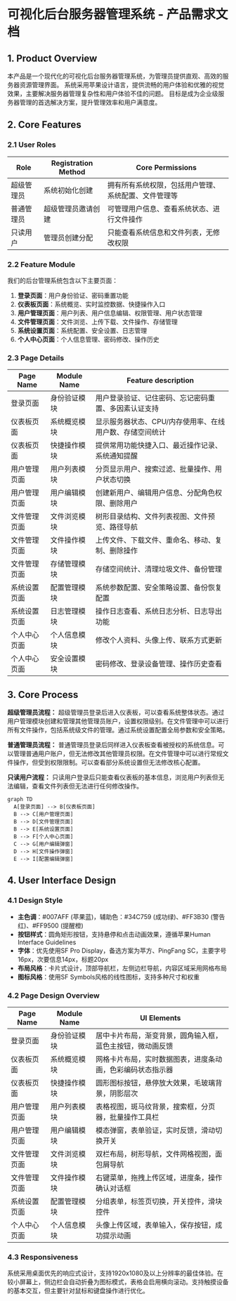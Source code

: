 # 可视化后台服务器管理系统 - 产品需求文档

## 1. Product Overview

本产品是一个现代化的可视化后台服务器管理系统，为管理员提供直观、高效的服务器资源管理界面。
系统采用苹果设计语言，提供流畅的用户体验和优雅的视觉效果，主要解决服务器管理复杂性和用户体验不佳的问题。
目标是成为企业级服务器管理的首选解决方案，提升管理效率和用户满意度。

## 2. Core Features

### 2.1 User Roles

| Role | Registration Method | Core Permissions |
|------|---------------------|------------------|
| 超级管理员 | 系统初始化创建 | 拥有所有系统权限，包括用户管理、系统配置、文件管理等 |
| 普通管理员 | 超级管理员邀请创建 | 可管理用户信息、查看系统状态、进行文件操作 |
| 只读用户 | 管理员创建分配 | 只能查看系统信息和文件列表，无修改权限 |

### 2.2 Feature Module

我们的后台管理系统包含以下主要页面：
1. **登录页面**：用户身份验证、密码重置功能
2. **仪表板页面**：系统概览、实时监控数据、快捷操作入口
3. **用户管理页面**：用户列表、用户信息编辑、权限管理、用户状态管理
4. **文件管理页面**：文件浏览、上传下载、文件操作、存储管理
5. **系统设置页面**：系统配置、安全设置、日志管理
6. **个人中心页面**：个人信息管理、密码修改、操作历史

### 2.3 Page Details

| Page Name | Module Name | Feature description |
|-----------|-------------|---------------------|
| 登录页面 | 身份验证模块 | 用户登录验证、记住密码、忘记密码重置、多因素认证支持 |
| 仪表板页面 | 系统概览模块 | 显示服务器状态、CPU/内存使用率、在线用户数、存储空间统计 |
| 仪表板页面 | 快捷操作模块 | 提供常用功能快捷入口、最近操作记录、系统通知提醒 |
| 用户管理页面 | 用户列表模块 | 分页显示用户、搜索过滤、批量操作、用户状态切换 |
| 用户管理页面 | 用户编辑模块 | 创建新用户、编辑用户信息、分配角色权限、删除用户 |
| 文件管理页面 | 文件浏览模块 | 树形目录结构、文件列表视图、文件预览、路径导航 |
| 文件管理页面 | 文件操作模块 | 上传文件、下载文件、重命名、移动、复制、删除操作 |
| 文件管理页面 | 存储管理模块 | 存储空间统计、清理垃圾文件、备份管理 |
| 系统设置页面 | 配置管理模块 | 系统参数配置、安全策略设置、备份恢复配置 |
| 系统设置页面 | 日志管理模块 | 操作日志查看、系统日志分析、日志导出功能 |
| 个人中心页面 | 个人信息模块 | 修改个人资料、头像上传、联系方式更新 |
| 个人中心页面 | 安全设置模块 | 密码修改、登录设备管理、操作历史查看 |

## 3. Core Process

**超级管理员流程：**
超级管理员登录后进入仪表板，可以查看系统整体状态。通过用户管理模块创建和管理其他管理员账户，设置权限级别。在文件管理中可以进行所有文件操作，包括系统级文件的管理。通过系统设置配置全局参数和安全策略。

**普通管理员流程：**
普通管理员登录后同样进入仪表板查看被授权的系统信息。可以管理普通用户账户，但无法修改其他管理员权限。在文件管理中可以进行常规文件操作，但受到权限限制。可以查看部分系统设置但无法修改核心配置。

**只读用户流程：**
只读用户登录后只能查看仪表板的基本信息，浏览用户列表但无法编辑，查看文件列表但无法进行任何修改操作。

```mermaid
graph TD
  A[登录页面] --> B[仪表板页面]
  B --> C[用户管理页面]
  B --> D[文件管理页面]
  B --> E[系统设置页面]
  B --> F[个人中心页面]
  C --> G[用户编辑弹窗]
  D --> H[文件操作弹窗]
  E --> I[配置编辑弹窗]
```

## 4. User Interface Design

### 4.1 Design Style

- **主色调**：#007AFF (苹果蓝)，辅助色：#34C759 (成功绿)、#FF3B30 (警告红)、#FF9500 (提醒橙)
- **按钮样式**：圆角矩形按钮，支持悬停和点击动画效果，遵循苹果Human Interface Guidelines
- **字体**：优先使用SF Pro Display，备选方案为苹方、PingFang SC，主要字号16px，次要信息14px，标题20px
- **布局风格**：卡片式设计，顶部导航栏，左侧边栏导航，内容区域采用网格布局
- **图标风格**：使用SF Symbols风格的线性图标，支持多种尺寸和权重

### 4.2 Page Design Overview

| Page Name | Module Name | UI Elements |
|-----------|-------------|-------------|
| 登录页面 | 身份验证模块 | 居中卡片布局，渐变背景，圆角输入框，蓝色主按钮，微动画反馈 |
| 仪表板页面 | 系统概览模块 | 网格卡片布局，实时数据图表，进度条动画，色彩编码状态指示器 |
| 仪表板页面 | 快捷操作模块 | 圆形图标按钮，悬停放大效果，毛玻璃背景，阴影层次 |
| 用户管理页面 | 用户列表模块 | 表格视图，斑马纹背景，搜索框，分页器，批量操作工具栏 |
| 用户管理页面 | 用户编辑模块 | 模态弹窗，表单验证，实时反馈，滑动切换开关 |
| 文件管理页面 | 文件浏览模块 | 双栏布局，树形导航，文件网格视图，面包屑导航 |
| 文件管理页面 | 文件操作模块 | 右键菜单，拖拽上传区域，进度条，操作确认对话框 |
| 系统设置页面 | 配置管理模块 | 分组表单，标签页切换，开关控件，滑块控件 |
| 个人中心页面 | 个人信息模块 | 头像上传区域，表单输入，保存按钮，成功提示动画 |

### 4.3 Responsiveness

系统采用桌面优先的响应式设计，支持1920x1080及以上分辨率的最佳体验。在较小屏幕上，侧边栏会自动折叠为图标模式，表格会启用横向滚动。支持触摸设备的基本交互，但主要针对鼠标和键盘操作进行优化。